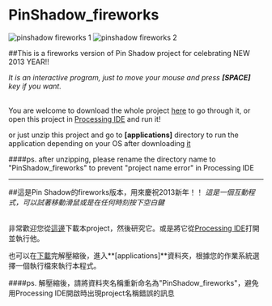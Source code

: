PinShadow_fireworks
===================

![pinshadow fireworks 1](https://raw.github.com/shengpo/PinShadow_fireworks/master/result_images/pinshadow_fireworks.png)
![pinshadow fireworks 2](https://raw.github.com/shengpo/PinShadow_fireworks/master/result_images/pinshadow_fireworks2.png)


##This is a fireworks version of Pin Shadow project for celebrating NEW 2013 YEAR!!

<i>It is an interactive program, just to move your mouse and press **[SPACE]** key if you want.</i>
<br/>
<br/>

You are welcome to download the whole project [here](https://github.com/shengpo/PinShadow_fireworks/archive/master.zip) to go through it, or open this project in [Processing IDE](http://processing.org/download/) and run it!

or just unzip this project and go to **[applications]** directory to run the application depending on your OS after downloading [it](https://github.com/shengpo/PinShadow_fireworks/archive/master.zip)

####ps. after unzipping, please rename the directory name to "PinShadow_fireworks" to prevent "project name error" in Processing IDE

------

##這是Pin Shadow的fireworks版本，用來慶祝2013新年！！
<i>這是一個互動程式，可以試著移動滑鼠或是在任何時刻按下空白鍵</i>
<br/>
<br/>

非常歡迎您從[這邊](https://github.com/shengpo/PinShadow_fireworks/archive/master.zip)下載本project，然後研究它。或是將它從[Processing IDE](http://processing.org/download/)打開並執行他。

也可以在[下載](https://github.com/shengpo/PinShadow_fireworks/archive/master.zip)完解壓縮後，進入**[applications]**資料夾，根據您的作業系統選擇一個執行檔來執行本程式。

####ps. 解壓縮後，請將資料夾名稱重新命名為"PinShadow_fireworks"，避免用Processing IDE開啟時出現project名稱錯誤的訊息


